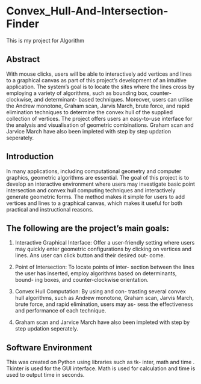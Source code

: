 # Convex_Hull-And-Intersection-Finder
This is my project for Algorithm 

## Abstract
With mouse clicks, users will be able to interactively
add vertices and lines to a graphical canvas as part
of this project’s development of an intuitive application.
The system’s goal is to locate the sites where the
lines cross by employing a variety of algorithms, such
as bounding box, counter-clockwise, and determinant-
based techniques. Moreover, users can utilise the Andrew monotone,
Graham scan, Jarvis March, brute force,
and rapid elimination techniques to determine the convex hull
of the supplied collection of vertices. The
project offers users an easy-to-use interface for the analysis
and visualisation of geometric combinations.
Graham scan and Jarvice March have also been impleted with step by step updation seperately.

## Introduction
In many applications, including computational geometry
and computer graphics, geometric algorithms are
essential. The goal of this project is to develop an interactive
environment where users may investigate basic
point intersection and convex hull computing techniques
and interactively generate geometric forms. The
method makes it simple for users to add vertices and
lines to a graphical canvas, which makes it useful for
both practical and instructional reasons.
## The following are the project’s main goals:

1. Interactive Graphical Interface: Offer a user-friendly
setting where users may quickly enter geometric
configurations by clicking on vertices and lines.
Ans user can click button and their desired out-
come.

2. Point of Intersection: To locate points of inter-
section between the lines the user has inserted,
employ algorithms based on determinants, bound-
ing boxes, and counter-clockwise orientation.

3. Convex Hull Computation: By using and con-
trasting several convex hull algorithms, such as
Andrew monotone, Graham scan, Jarvis March,
brute force, and rapid elimination, users may as-
sess the effectiveness and performance of each
technique.

4. Graham scan and Jarvice March have also been impleted with step by step updation seperately.

## Software Environment
This was created on Python using libraries such as tk-
inter, math and time . Tkinter is used for the GUI interface.
Math is used for calculation and time is used
to output time in seconds.
